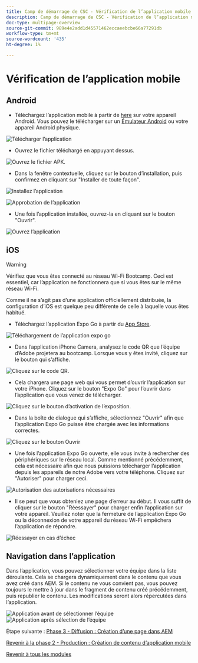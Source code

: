 ```yaml
---
title: Camp de démarrage de CSC - Vérification de l’application mobile
description: Camp de démarrage de CSC - Vérification de l’application mobile
doc-type: multipage-overview
source-git-commit: 989e4e2add1d45571462eccaeebcbe66a77291db
workflow-type: tm+mt
source-wordcount: '435'
ht-degree: 1%

---
```


# Vérification de l’application mobile

## Android

- Téléchargez l’application mobile à partir de [here](https://tinyurl.com/CSCBootcampApp) sur votre appareil Android. Vous pouvez le télécharger sur un [Émulateur Android](https://developer.android.com/studio/run/emulator) ou votre appareil Android physique.

![Télécharger l’application](./images/delivery-app-android-download.png)

- Ouvrez le fichier téléchargé en appuyant dessus.

![Ouvrez le fichier APK.](./images/delivery-app-android-install.png)

- Dans la fenêtre contextuelle, cliquez sur le bouton d’installation, puis confirmez en cliquant sur &quot;Installer de toute façon&quot;.

![Installez l’application](./images/delivery-app-android-install-prompt.png)

![Approbation de l’application](./images/delivery-app-android-install-anyway.png)

- Une fois l’application installée, ouvrez-la en cliquant sur le bouton &quot;Ouvrir&quot;.

![Ouvrez l’application](./images/delivery-app-android-open.png)


## iOS

>[!WARNING]
>
> Vérifiez que vous êtes connecté au réseau Wi-Fi Bootcamp. Ceci est essentiel, car l’application ne fonctionnera que si vous êtes sur le même réseau Wi-Fi.

Comme il ne s’agit pas d’une application officiellement distribuée, la configuration d’iOS est quelque peu différente de celle à laquelle vous êtes habitué.

- Téléchargez l’application Expo Go à partir du [App Store](https://itunes.apple.com/app/apple-store/id982107779).

![Téléchargement de l’application expo go](./images/delivery-app-ios-download.png)

- Dans l’application iPhone Camera, analysez le code QR que l’équipe d’Adobe projetera au bootcamp. Lorsque vous y êtes invité, cliquez sur le bouton qui s’affiche.

![Cliquez sur le code QR.](./images/delivery-app-ios-scan.png)

- Cela chargera une page web qui vous permet d’ouvrir l’application sur votre iPhone. Cliquez sur le bouton &quot;Expo Go&quot; pour l’ouvrir dans l’application que vous venez de télécharger.

![Cliquez sur le bouton d’activation de l’exposition.](./images/delivery-app-ios-open-expo.png)

- Dans la boîte de dialogue qui s’affiche, sélectionnez &quot;Ouvrir&quot; afin que l’application Expo Go puisse être chargée avec les informations correctes.

![Cliquez sur le bouton Ouvrir](./images/delivery-app-ios-open.png)

- Une fois l’application Expo Go ouverte, elle vous invite à rechercher des périphériques sur le réseau local. Comme mentionné précédemment, cela est nécessaire afin que nous puissions télécharger l’application depuis les appareils de notre Adobe vers votre téléphone. Cliquez sur &quot;Autoriser&quot; pour charger ceci.

![Autorisation des autorisations nécessaires](./images/delivery-app-ios-allow.png)

- Il se peut que vous obteniez une page d’erreur au début. Il vous suffit de cliquer sur le bouton &quot;Réessayer&quot; pour charger enfin l’application sur votre appareil. Veuillez noter que la fermeture de l’application Expo Go ou la déconnexion de votre appareil du réseau Wi-Fi empêchera l’application de répondre.

![Réessayer en cas d’échec](./images/delivery-app-ios-retry.png)

## Navigation dans l’application

Dans l’application, vous pouvez sélectionner votre équipe dans la liste déroulante. Cela se chargera dynamiquement dans le contenu que vous avez créé dans AEM. Si le contenu ne vous convient pas, vous pouvez toujours le mettre à jour dans le fragment de contenu créé précédemment, puis republier le contenu. Les modifications seront alors répercutées dans l’application.

![Application avant de sélectionner l’équipe](./images/delivery-app-initial.png)
![Application après sélection de l’équipe](./images/delivery-app-loaded.png)

Étape suivante : [Phase 3 - Diffusion : Création d’une page dans AEM](./page-in-aem.md)

[Revenir à la phase 2 - Production : Création de contenu d’application mobile](../production/app.md)

[Revenir à tous les modules](../../overview.md)
